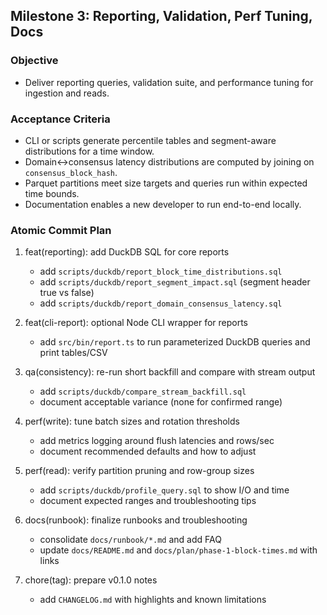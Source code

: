 ## Milestone 3: Reporting, Validation, Perf Tuning, Docs

### Objective

- Deliver reporting queries, validation suite, and performance tuning for ingestion and reads.

### Acceptance Criteria

- CLI or scripts generate percentile tables and segment-aware distributions for a time window.
- Domain↔consensus latency distributions are computed by joining on `consensus_block_hash`.
- Parquet partitions meet size targets and queries run within expected time bounds.
- Documentation enables a new developer to run end-to-end locally.

### Atomic Commit Plan

1. feat(reporting): add DuckDB SQL for core reports
   - add `scripts/duckdb/report_block_time_distributions.sql`
   - add `scripts/duckdb/report_segment_impact.sql` (segment header true vs false)
   - add `scripts/duckdb/report_domain_consensus_latency.sql`

2. feat(cli-report): optional Node CLI wrapper for reports
   - add `src/bin/report.ts` to run parameterized DuckDB queries and print tables/CSV

3. qa(consistency): re-run short backfill and compare with stream output
   - add `scripts/duckdb/compare_stream_backfill.sql`
   - document acceptable variance (none for confirmed range)

4. perf(write): tune batch sizes and rotation thresholds
   - add metrics logging around flush latencies and rows/sec
   - document recommended defaults and how to adjust

5. perf(read): verify partition pruning and row-group sizes
   - add `scripts/duckdb/profile_query.sql` to show I/O and time
   - document expected ranges and troubleshooting tips

6. docs(runbook): finalize runbooks and troubleshooting
   - consolidate `docs/runbook/*.md` and add FAQ
   - update `docs/README.md` and `docs/plan/phase-1-block-times.md` with links

7. chore(tag): prepare v0.1.0 notes
   - add `CHANGELOG.md` with highlights and known limitations

